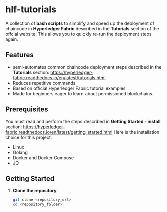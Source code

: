 # hlf-tutorials
A collection of **bash scripts** to simplify and speed up the deployment of chaincode in **Hyperledger Fabric** described in the **Tutorials** section of the offcial website. This allows you to quickly re-run the deployment steps again.

## Features

- semi-automates common chaincode deployment steps described in the **Tutorials** section: https://hyperledger-fabric.readthedocs.io/en/latest/tutorials.html
- Reduces repetitive commands
- Based on official Hyperledger Fabric tutorial examples
- Made for beginners eager to learn about permissioned blockchains.
  
## Prerequisites

You must read and perform the steps described in **Getting Started - install** section: https://hyperledger-fabric.readthedocs.io/en/latest/getting_started.html
Here is the installation choice for this project:
- Linux
- Golang 
- Docker and Docker Compose
- JQ

## Getting Started

1. **Clone the repository**:

   ```bash
   git clone <repository_url>
   cd <repository_folder>
